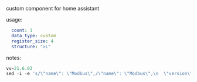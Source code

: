 custom component for home assistant 

usage:

```yaml
  count: 1
  data_type: custom
  register_size: 4
  structure: ">L"
```

notes:

```js
vv=21.6.03
sed -i -e 's/\"name\": \"Modbus\",/\"name\": \"Modbus\",\n  \"version\": \"'${vv}'\",/g' manifest.json
```
